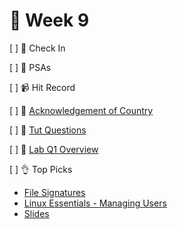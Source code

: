 👋 Week 9
=======================================

[ ] 🕺 Check In

[ ] 🎤 PSAs

[ ] 📹 Hit Record

[ ] 🙂 [Acknowledgement of Country](./ack.md)

[ ] 🏫 [Tut Questions](q1/README.md)

[ ] 🥼 [Lab Q1 Overview](https://cgi.cse.unsw.edu.au/~cs1521/21T3/lab/09/questions)

[ ] 👌 Top Picks

- [File Signatures](https://www.garykessler.net/library/file_sigs.html)
- [Linux Essentials - Managing Users](https://www.youtube.com/watch?v=19WOD84JFxA)
- [Slides](https://www.canva.com/design/DAEvTFzsjbw/hr-wc6gOBiZ6HGLZizCEEg)
